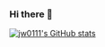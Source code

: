 ### Hi there 👋
[![jw0111's GitHub stats](https://github-readme-stats.vercel.app/api?username=jw0111)](https://github.com/jw0111/github-readme-stats)

<!--
**jw0111/jw0111** is a ✨ _special_ ✨ repository because its `README.md` (this file) appears on your GitHub profile.

Here are some ideas to get you started:

- 🔭 I’m currently working on ...
- 🌱 I’m currently learning ...
- 👯 I’m looking to collaborate on ...
- 🤔 I’m looking for help with ...
- 💬 Ask me about ...
- 📫 How to reach me: ...
- 😄 Pronouns: ...
- ⚡ Fun fact: ...
-->
